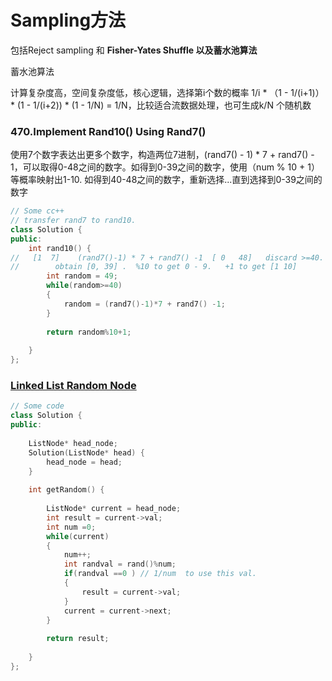 # Sampling方法

包括Reject sampling 和 **Fisher-Yates Shuffle 以及蓄水池算法**

蓄水池算法

计算复杂度高，空间复杂度低，核心逻辑，选择第i个数的概率 1/i \* （1 - 1/(i+1)） \* (1 - 1/(i+2)) \* (1 - 1/N) = 1/N，比较适合流数据处理，也可生成k/N 个随机数



### **470.Implement Rand10() Using Rand7()**

使用7个数字表达出更多个数字，构造两位7进制，(rand7() - 1) \* 7 + rand7() - 1，可以取得0-48之间的数字。如得到0-39之间的数字，使用（num % 10 + 1）等概率映射出1-10. 如得到40-48之间的数字，重新选择...直到选择到0-39之间的数字

```cpp
// Some cc++
// transfer rand7 to rand10. 
class Solution {
public:
    int rand10() {        
//   [1  7]    (rand7()-1) * 7 + rand7() -1  [ 0   48]   discard >=40. 
//        obtain [0, 39] .  %10 to get 0 - 9.   +1 to get [1 10]
        int random = 49; 
        while(random>=40)
        {
            random = (rand7()-1)*7 + rand7() -1; 
        }
        
        return random%10+1; 
        
    }
};
```

### [Linked List Random Node](https://leetcode.com/problems/linked-list-random-node/)

```cpp
// Some code
class Solution {
public:
    
    ListNode* head_node; 
    Solution(ListNode* head) {
        head_node = head; 
    }
    
    int getRandom() {
        
        ListNode* current = head_node; 
        int result = current->val; 
        int num =0; 
        while(current)
        {
            num++; 
            int randval = rand()%num;
            if(randval ==0 ) // 1/num  to use this val.
            {
                result = current->val; 
            }            
            current = current->next; 
        }
        
        return result; 
        
    }
};
```

